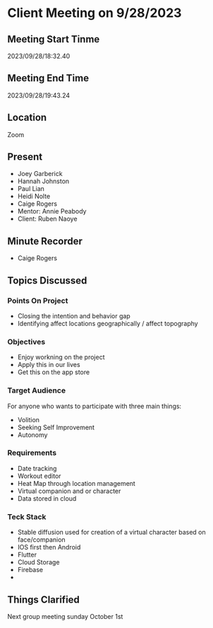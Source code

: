 # Client Meeting on 9/28/2023
## Meeting Start Tinme
2023/09/28/18:32.40
## Meeting End Time
2023/09/28/19:43.24
## Location
Zoom
## Present
- Joey Garberick
- Hannah Johnston
- Paul Lian
- Heidi Nolte
- Caige Rogers
- Mentor: Annie Peabody
- Client: Ruben Naoye
## Minute Recorder
- Caige Rogers
## Topics Discussed 

### Points On Project
- Closing the intention and behavior gap
- Identifying affect locations geographically / affect topography

### Objectives
- Enjoy workning on the project
- Apply this in our lives
- Get this on the app store
  
### Target Audience
For anyone who wants to participate with three main things:
- Volition
- Seeking Self Improvement
- Autonomy
  
### Requirements 
- Date tracking
- Workout editor
- Heat Map through location management
- Virtual companion and or character
- Data stored in cloud

### Teck Stack
- Stable diffusion used for creation of a virtual character based on face/companion
- IOS first then Android
- Flutter
- Cloud Storage
- Firebase
- 
## Things Clarified
Next group meeting sunday October 1st
